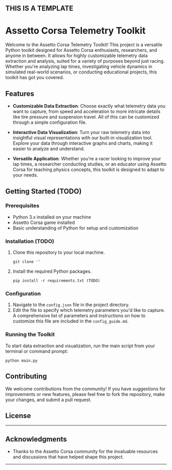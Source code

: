 ## THIS IS A TEMPLATE

# Assetto Corsa Telemetry Toolkit

Welcome to the Assetto Corsa Telemetry Toolkit! This project is a versatile Python toolkit designed for Assetto Corsa enthusiasts, researchers, and anyone in between. It allows for highly customizable telemetry data extraction and analysis, suited for a variety of purposes beyond just racing. Whether you're analyzing lap times, investigating vehicle dynamics in simulated real-world scenarios, or conducting educational projects, this toolkit has got you covered.

## Features

- **Customizable Data Extraction**: Choose exactly what telemetry data you want to capture, from speed and acceleration to more intricate details like tire pressure and suspension travel. All of this can be customized through a simple configuration file.

- **Interactive Data Visualization**: Turn your raw telemetry data into insightful visual representations with our built-in visualization tool. Explore your data through interactive graphs and charts, making it easier to analyze and understand.

- **Versatile Application**: Whether you're a racer looking to improve your lap times, a researcher conducting studies, or an educator using Assetto Corsa for teaching physics concepts, this toolkit is designed to adapt to your needs.

## Getting Started (TODO)

### Prerequisites

- Python 3.x installed on your machine
- Assetto Corsa game installed
- Basic understanding of Python for setup and customization

### Installation (TODO)

1. Clone this repository to your local machine.
   ```
   git clone ''
   ```
2. Install the required Python packages.
   ```
   pip install -r requirements.txt (TODO)
   ```

### Configuration

1. Navigate to the `config.json` file in the project directory.
2. Edit the file to specify which telemetry parameters you'd like to capture. A comprehensive list of parameters and instructions on how to customize this file are included in the `config_guide.md`.

### Running the Toolkit

To start data extraction and visualization, run the main script from your terminal or command prompt:
```
python main.py
```

## Contributing

We welcome contributions from the community! If you have suggestions for improvements or new features, please feel free to fork the repository, make your changes, and submit a pull request.

## License

---

## Acknowledgments

- Thanks to the Assetto Corsa community for the invaluable resources and discussions that have helped shape this project.
--------------------
